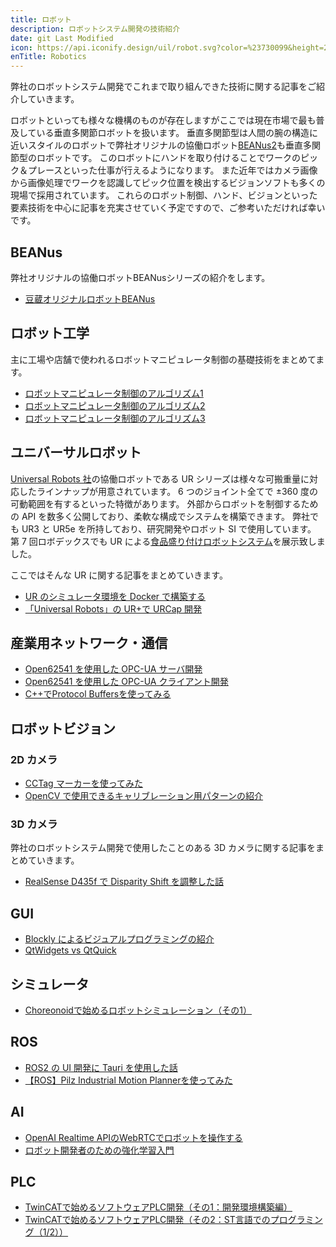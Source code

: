 ```yaml
---
title: ロボット
description: ロボットシステム開発の技術紹介
date: git Last Modified
icon: https://api.iconify.design/uil/robot.svg?color=%23730099&height=28
enTitle: Robotics
---
```


弊社のロボットシステム開発でこれまで取り組んできた技術に関する記事をご紹介していきます。

ロボットといっても様々な機構のものが存在しますがここでは現在市場で最も普及している垂直多関節ロボットを扱います。
垂直多関節型は人間の腕の構造に近いスタイルのロボットで弊社オリジナルの協働ロボット[BEANus2](https://www.mamezou.com/services/embedded/robot#mzrobot)も垂直多関節型のロボットです。
このロボットにハンドを取り付けることでワークのピック＆プレースといった仕事が行えるようになります。
また近年ではカメラ画像から画像処理でワークを認識してピック位置を検出するビジョンソフトも多くの現場で採用されています。
これらのロボット制御、ハンド、ビジョンといった要素技術を中心に記事を充実させていく予定ですので、ご参考いただければ幸いです。

## BEANus

弊社オリジナルの協働ロボットBEANusシリーズの紹介をします。

- [豆蔵オリジナルロボットBEANus](/robotics/beanus/beanus_introduction/)

## ロボット工学

主に工場や店舗で使われるロボットマニピュレータ制御の基礎技術をまとめてます。

- [ロボットマニピュレータ制御のアルゴリズム1](/robotics/manip-algo/manip-algo/)
- [ロボットマニピュレータ制御のアルゴリズム2](/robotics/manip-algo2/manip-algo2/)
- [ロボットマニピュレータ制御のアルゴリズム3](/robotics/manip-algo3/manip-algo3/)

## ユニバーサルロボット

[Universal Robots 社](https://www.universal-robots.com/)の協働ロボットである UR シリーズは様々な可搬重量に対応したラインナップが用意されています。
6 つのジョイント全てで ±360 度の可動範囲を有するといった特徴があります。
外部からロボットを制御するための API を数多く公開しており、柔軟な構成でシステムを構築できます。
弊社でも UR3 と UR5e を所持しており、研究開発やロボット SI で使用しています。
第 7 回ロボデックスでも UR による[食品盛り付けロボットシステム](https://www.mamezou.com/services/embedded/robot#douga)を展示致しました。

ここではそんな UR に関する記事をまとめていきます。

- [UR のシミュレータ環境を Docker で構築する](/robotics/ur/ursim-docker/)
- [「Universal Robots」の UR+で URCap 開発](/blogs/2023/04/11/urcap-dev/)

## 産業用ネットワーク・通信

- [Open62541 を使用した OPC-UA サーバ開発](/robotics/opcua/opcua_open62541_server/)
- [Open62541 を使用した OPC-UA クライアント開発](/robotics/opcua/opcua_open62541_client/)
- [C++でProtocol Buffersを使ってみる](/blogs/2024/03/08/protocol-buffers-cpp/)

## ロボットビジョン

### 2D カメラ

- [CCTag マーカーを使ってみた](/robotics/vision/cctag/)
- [OpenCV で使用できるキャリブレーション用パターンの紹介](/robotics/vision/calibration-pattern/)

### 3D カメラ

弊社のロボットシステム開発で使用したことのある 3D カメラに関する記事をまとめていきます。

- [RealSense D435f で Disparity Shift を調整した話](/robotics/vision/realsense-d435f-disparity-shift/)

## GUI

- [Blockly によるビジュアルプログラミングの紹介](/robotics/gui/visual-programing-with-blockly/)
- [QtWidgets vs QtQuick](/robotics/gui/qtwidget-vs-qtquick/)

## シミュレータ
- [Choreonoidで始めるロボットシミュレーション（その1）](/robotics/choreonoid/choreonoid_part1)

## ROS

- [ROS2 の UI 開発に Tauri を使用した話](/robotics/ros/ros2-tauri/)
- [【ROS】Pilz Industrial Motion Plannerを使ってみた](/robotics/pilz/pilz)

## AI

- [OpenAI Realtime APIのWebRTCでロボットを操作する](/robotics/ai/voice-operation/)
- [ロボット開発者のための強化学習入門](/robotics/rl/rl_for_robot/)

## PLC
- [TwinCATで始めるソフトウェアPLC開発（その1：開発環境構築編）](/robotics/twincat/introduction/twincat-introduction/)
- [TwinCATで始めるソフトウェアPLC開発（その2：ST言語でのプログラミング（1/2））](/robotics/twincat/introduction-chapter2/twincat-introduction-chapter2/)